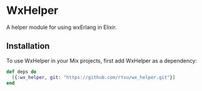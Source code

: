 # WxHelper

A helper module for using wxErlang in Elixir.

## Installation

To use WxHelper in your Mix projects, first add WxHelper as a dependency:

```elixir
def deps do
  [{:wx_helper, git: "https://github.com/rtvu/wx_helper.git"}]
end
```
